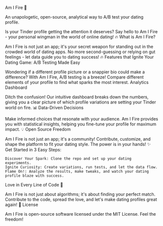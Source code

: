 Am I Fire 🚀

An unapologetic, open-source, analytical way to A/B test your dating profile.

Is your Tinder profile getting the attention it deserves? Say hello to Am I Fire - your personal wingman in the world of online dating! 🔥
What is Am I Fire?

Am I Fire is not just an app; it's your secret weapon for standing out in the crowded world of dating apps. No more second-guessing or relying on gut feelings - let data guide you to dating success!
🔥 Features that Ignite Your Dating Game:
A/B Testing Made Easy

Wondering if a different profile picture or a snappier bio could make a difference? With Am I Fire, A/B testing is a breeze! Compare different elements of your profile to find what sparks the most interest.
Analytics Dashboard

Ditch the confusion! Our intuitive dashboard breaks down the numbers, giving you a clear picture of which profile variations are setting your Tinder world on fire. 📊
Data-Driven Decisions

Make informed choices that resonate with your audience. Am I Fire provides you with statistical insights, helping you fine-tune your profile for maximum impact. 💡
Open Source Freedom

Am I Fire is not just an app; it's a community! Contribute, customize, and shape the platform to fit your dating style. The power is in your hands! ✨
Get Started in 3 Easy Steps:

    Discover Your Spark: Clone the repo and set up your dating experiments.
    Ignite Curiosity: Create variations, run tests, and let the data flow.
    Flame On!: Analyze the results, make tweaks, and watch your dating profile blaze with success.

Love in Every Line of Code 💖

Am I Fire is not just about algorithms; it's about finding your perfect match. Contribute to the code, spread the love, and let's make dating profiles great again! 🚀
License

Am I Fire is open-source software licensed under the MIT License. Feel the freedom!
